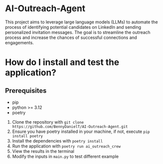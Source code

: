 # AI-Outreach-Agent

This project aims to leverage large language models (LLMs) to automate the process of identifying potential candidates on LinkedIn and sending personalized invitation messages. The goal is to streamline the outreach process and increase the chances of successful connections and engagements.

# How do I install and test the application?

## Prerequisites

- pip
- python >= 3.12
- poetry

1. Clone the repository with `git clone https://github.com/BennyDanielT/AI-Outreach-Agent.git`
2. Ensure you have poetry installed in your machine, if not, execute `pip install poetry`
3. Install the dependencies with `poetry install`
4. Run the application with `poetry run ai_outreach_crew`
5. View the results in the terminal
6. Modify the inputs in `main.py` to test different example
